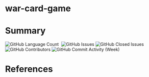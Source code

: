 # war-card-game

# Summary

<div>
<img alt="GitHub Language Count" src="https://img.shields.io/github/languages/count/GeorgioFe/war-card-game?color=red&style=for-the-badge"/>
<img alt="" src="https://img.shields.io/github/repo-size/GeorgioFe/war-card-game?color=red&style=for-the-badge"/>
<img alt="GitHub Issues" src="https://img.shields.io/github/issues/GeorgioFe/war-card-game?color=red&style=for-the-badge"/>
<img alt="GitHub Closed Issues" src="https://img.shields.io/github/issues-closed/GeorgioFe/war-card-game?color=red&style=for-the-badge"/>
<img alt="GitHub Contributors" src="https://img.shields.io/github/contributors/GeorgioFe/war-card-game?color=red&style=for-the-badge"/>
<img alt="GitHub Commit Activity (Week)" src="https://img.shields.io/github/commit-activity/w/GeorgioFe/war-card-game?color=red&style=for-the-badge"/>
</div>

# References

